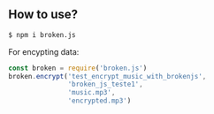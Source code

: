 ## How to use?

```bash
$ npm i broken.js
```
For encypting data:

```javascript
const broken = require('broken.js')
broken.encrypt('test_encrypt_music_with_brokenjs',
               'broken_js_teste1',
               'music.mp3',
               'encrypted.mp3')
```
